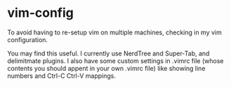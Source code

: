 # vim-config

To avoid having to re-setup vim on multiple machines, checking in my vim configuration.

You may find this useful. I currently use NerdTree and Super-Tab, and delimitmate plugins. I also have some custom settings in .vimrc file (whose contents you should appent in your own .vimrc file) like showing line numbers and Ctrl-C Ctrl-V mappings.
